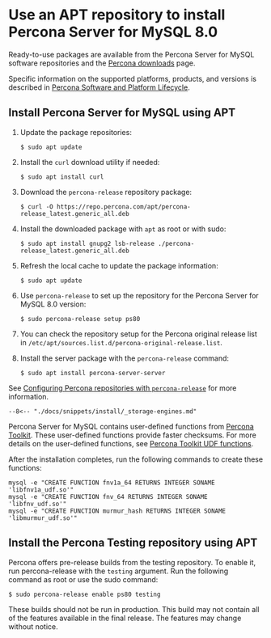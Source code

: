 # Use an APT repository to install Percona Server for MySQL 8.0

Ready-to-use packages are available from the Percona Server for MySQL software
repositories and the [Percona downloads](http://www.percona.com/downloads/Percona-Server-8.0/) page.

Specific information on the supported platforms, products, and versions is described in [Percona Software and Platform Lifecycle](https://www.percona.com/services/policies/percona-software-platform-lifecycle#mysql).


## Install Percona Server for MySQL using APT

1. Update the package repositories:

	```shell
	$ sudo apt update
	```

2. Install the `curl` download utility if needed:

	```shell
	$ sudo apt install curl
	```
	
3. Download the `percona-release` repository package:

	```shell
	$ curl -O https://repo.percona.com/apt/percona-release_latest.generic_all.deb
	```

4. Install the downloaded package with `apt` as root or with sudo:

	```
	$ sudo apt install gnupg2 lsb-release ./percona-release_latest.generic_all.deb
	```
    

5. Refresh the local cache to update the package information:

	```shell
	$ sudo apt update
	```

6. Use `percona-release` to set up the repository for the Percona Server for MySQL 8.0 version:

	```
	$ sudo percona-release setup ps80
	```

7. You can check the repository setup for the Percona original release list in `/etc/apt/sources.list.d/percona-original-release.list`. 

8. Install the server package with the `percona-release` command:

	```
	$ sudo apt install percona-server-server
	```

See [Configuring Percona repositories with `percona-release`](https://docs.percona.com/percona-software-repositories/percona-release.html) for more information.

	--8<-- "./docs/snippets/install/_storage-engines.md"

Percona Server for MySQL contains user-defined functions from [Percona Toolkit](https://docs.percona.com/percona-toolkit/). These user-defined functions provide faster checksums. For more details on the user-defined functions, see [Percona Toolkit UDF functions](https://www.percona.com/doc/percona-server/8.0/management/udf_percona_toolkit.html).

After the installation completes, run the following commands to create these functions:

```mysql
mysql -e "CREATE FUNCTION fnv1a_64 RETURNS INTEGER SONAME 'libfnv1a_udf.so'"
mysql -e "CREATE FUNCTION fnv_64 RETURNS INTEGER SONAME 'libfnv_udf.so'"
mysql -e "CREATE FUNCTION murmur_hash RETURNS INTEGER SONAME 'libmurmur_udf.so'"
```

## Install the Percona Testing repository using APT

Percona offers pre-release builds from the testing repository. To enable it, run
percona-release with the `testing` argument. Run the following command as root or use the sudo command:

```shell
$ sudo percona-release enable ps80 testing
```

These builds should not be run in production. This build may not contain all of the features available in the final release. The features may change without notice.

